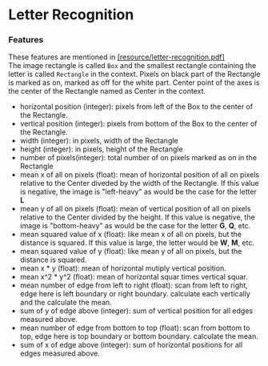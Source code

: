 # Letter Recognition

### Features
These features are mentioned in [[resource/letter-recognition.pdf]](https://github.com/linghuazaii/letter-recognition/blob/master/resource/letter-recognition.pdf)  
The image rectangle is called `Box` and the smallest rectangle containing the letter is called `Rectangle` in the context. Pixels on black part of the Rectangle is marked as on, marked as off for the white part. Center point of the axes is the center of the Rectangle named as Center in the context.  
 - horizontal position (integer):  pixels from left of the Box to the center of the Rectangle.  
 - vertical position (integer): pixels from bottom of the Box to the center of the Rectangle.  
 - width (integer): in pixels, width of the Rectangle  
 - height (integer): in pixels, height of the Rectangle  
 - number of pixels(integer): total number of on pixels marked as on in the Rectangle
 - mean x of all on pixels (float): mean of horizontal position of all on pixels relative to the Center diveded by the width of the Rectangle. If this value is negative, the image is "left-heavy" as would be the case for the letter **L**  
 - mean y of all on pixels (float): mean of vertical position of all on pixels relative to the Center divided by the height. If this value is negative, the image is "bottom-heavy" as would be the case for the letter **G**, **Q**, etc.  
 - mean squared value of x (float): like mean x of all on pixels, but the distance is squared. If this value is large, the letter would be **W**, **M**, etc.  
 - mean squared value of y (float): like mean y of all on pixels, but the distance is squared.
 - mean x * y (float): mean of horizontal mutiply vertical position.
 - mean x^2 * y^2 (float): mean of horizontal squar times vertical squar.
 - mean number of edge from left to right (float): scan from left to right, edge here is left boundary or right boundary. calculate each vertically and the calculate the mean.
 - sum of y of edge above (integer): sum of vertical position for all edges measured above.
 - mean number of edge from bottom to top (float): scan from bottom to top, edge here is top boundary or bottom boundary. calculate the mean.
 - sum of x of edge above (integer): sum of horizontal positions for all edges measured above.
